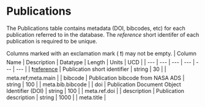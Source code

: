 # Publications
The Publications table contains metadata (DOI, bibcodes, etc) for each publication referred to in the database. The *reference* short identifer of each publication is required to be unique.


Columns marked with an exclamation mark ( :exclamation:) may not be empty.
| Column Name | Description | Datatype | Length | Units  | UCD |
| --- | --- | --- | --- | --- | --- |
| :exclamation:<u>reference</u> | Publication short identifier | string | 30 |  | meta.ref;meta.main  |
| bibcode | Publication bibcode from NASA ADS | string | 100 |  | meta.bib.bibcode  |
| doi | Publication Document Object Identifier (DOI) | string | 100 |  | meta.ref.doi  |
| description | Publication description | string | 1000 |  | meta.title  |


